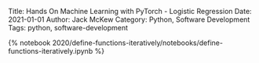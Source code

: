 Title: Hands On Machine Learning with PyTorch - Logistic Regression
Date: 2021-01-01
Author: Jack McKew
Category: Python, Software Development
Tags: python, software-development

{% notebook 2020/define-functions-iteratively/notebooks/define-functions-iteratively.ipynb %}
